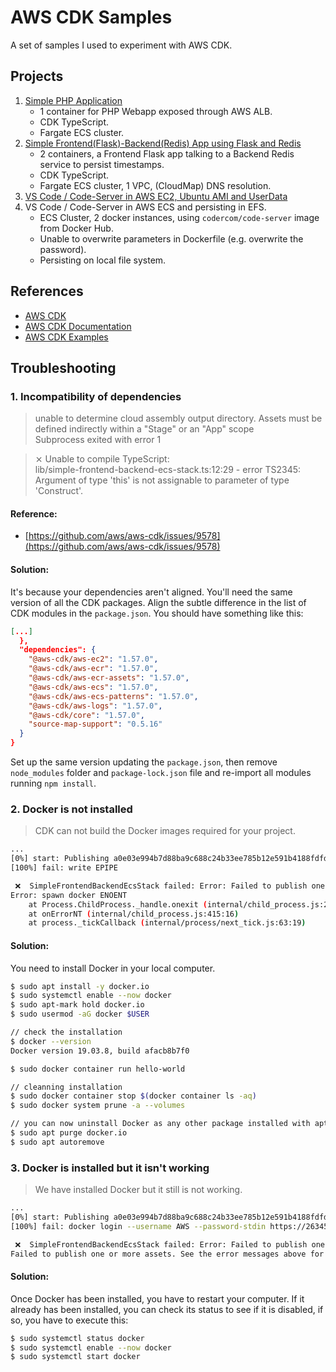 # AWS CDK Samples

A set of samples I used to experiment with AWS CDK.

## Projects

1. [Simple PHP Application](simple-php-ts-ecs/)
   * 1 container for PHP Webapp exposed through AWS ALB.
   * CDK TypeScript.
   * Fargate ECS cluster.
2. [Simple Frontend(Flask)-Backend(Redis) App using Flask and Redis](simple-frontend-backend-ecs/)
   * 2 containers, a Frontend Flask app talking to a Backend Redis service to persist timestamps.
   * CDK TypeScript.
   * Fargate ECS cluster, 1 VPC, (CloudMap) DNS resolution.
3. [VS Code / Code-Server in AWS EC2, Ubuntu AMI and UserData](code-server-ec2/)
4. VS Code / Code-Server in AWS ECS and persisting in EFS.
   * ECS Cluster, 2 docker instances, using `codercom/code-server` image from Docker Hub.
   * Unable to overwrite parameters in Dockerfile (e.g. overwrite the password).
   * Persisting on local file system.

## References

- [AWS CDK](https://github.com/aws/aws-cdk)
- [AWS CDK Documentation](https://docs.aws.amazon.com/cdk/latest/guide/home.html)
- [AWS CDK Examples](https://github.com/aws-samples/aws-cdk-examples)


## Troubleshooting

### 1. Incompatibility of dependencies

> unable to determine cloud assembly output directory. Assets must be defined indirectly within a "Stage" or an "App" scope  
> Subprocess exited with error 1  
   

> ⨯ Unable to compile TypeScript:  
> lib/simple-frontend-backend-ecs-stack.ts:12:29 - error TS2345: Argument of type 'this' is not assignable to parameter of type 'Construct'.  

#### Reference:
* [https://github.com/aws/aws-cdk/issues/9578](https://github.com/aws/aws-cdk/issues/9578)

#### Solution:

It's because your dependencies aren't aligned. You'll need the same version of all the CDK packages. Align the subtle difference in the list of CDK modules in the `package.json`. You should have something like this:
```json
[...]
  },
  "dependencies": {
    "@aws-cdk/aws-ec2": "1.57.0",
    "@aws-cdk/aws-ecr": "1.57.0",
    "@aws-cdk/aws-ecr-assets": "1.57.0",
    "@aws-cdk/aws-ecs": "1.57.0",
    "@aws-cdk/aws-ecs-patterns": "1.57.0",
    "@aws-cdk/aws-logs": "1.57.0",
    "@aws-cdk/core": "1.57.0",
    "source-map-support": "0.5.16"
  }
}
```
Set up the same version updating the `package.json`, then remove `node_modules` folder and `package-lock.json` file and re-import all modules running `npm install`.

### 2. Docker is not installed

> CDK can not build the Docker images required for your project.

```sh
...
[0%] start: Publishing a0e03e994b7d88ba9c688c24b33ee785b12e591b4188fdfd1acddb8865270899:current
[100%] fail: write EPIPE

 ❌  SimpleFrontendBackendEcsStack failed: Error: Failed to publish one or more assets. See the error messages above for more information.
Error: spawn docker ENOENT
    at Process.ChildProcess._handle.onexit (internal/child_process.js:240:19)
    at onErrorNT (internal/child_process.js:415:16)
    at process._tickCallback (internal/process/next_tick.js:63:19)
``` 
#### Solution:

You need to install Docker in your local computer.  
```sh
$ sudo apt install -y docker.io
$ sudo systemctl enable --now docker
$ sudo apt-mark hold docker.io
$ sudo usermod -aG docker $USER

// check the installation
$ docker --version
Docker version 19.03.8, build afacb8b7f0

$ sudo docker container run hello-world

// cleanning installation
$ sudo docker container stop $(docker container ls -aq)
$ sudo docker system prune -a --volumes

// you can now uninstall Docker as any other package installed with apt
$ sudo apt purge docker.io
$ sudo apt autoremove
```

### 3. Docker is installed but it isn't working

> We have installed Docker but it still is not working.  

```sh
...
[0%] start: Publishing a0e03e994b7d88ba9c688c24b33ee785b12e591b4188fdfd1acddb8865270899:current
[100%] fail: docker login --username AWS --password-stdin https://263455585760.dkr.ecr.us-east-1.amazonaws.com exited with error code 1: Got permission denied while trying to connect to the Docker daemon socket at unix:///var/run/docker.sock: Post http://%2Fvar%2Frun%2Fdocker.sock/v1.40/auth: dial unix /var/run/docker.sock: connect: permission denied

 ❌  SimpleFrontendBackendEcsStack failed: Error: Failed to publish one or more assets. See the error messages above for more information.
Failed to publish one or more assets. See the error messages above for more information.
``` 

#### Solution:

Once Docker has been installed, you have to restart your computer. If it already has been installed, you can check its status to see if it is disabled, if so, you have to execute this:
```sh
$ sudo systemctl status docker
$ sudo systemctl enable --now docker
$ sudo systemctl start docker
```
